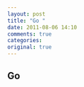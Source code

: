 ```yaml
---
layout: post
title: "Go "
date: 2011-08-06 14:10
comments: true
categories: 
original: true
---
```


## Go   ##